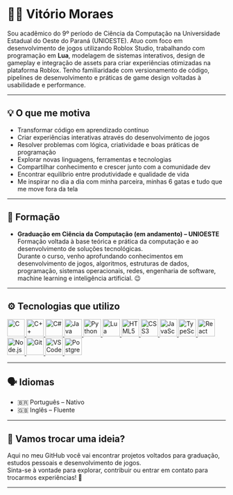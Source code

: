 # 👨‍💻 Vitório Moraes

Sou acadêmico do 9º período de Ciência da Computação na Universidade Estadual do Oeste do Paraná (UNIOESTE). Atuo com foco em desenvolvimento de jogos utilizando Roblox Studio, trabalhando com programação em **Lua**, modelagem de sistemas interativos, design de gameplay e integração de assets para criar experiências otimizadas na plataforma Roblox. Tenho familiaridade com versionamento de código, pipelines de desenvolvimento e práticas de game design voltadas à usabilidade e performance.

---

## 💡 O que me motiva

- Transformar código em aprendizado contínuo
- Criar experiências interativas através do desenvolvimento de jogos
- Resolver problemas com lógica, criatividade e boas práticas de programação
- Explorar novas linguagens, ferramentas e tecnologias
- Compartilhar conhecimento e crescer junto com a comunidade dev
- Encontrar equilíbrio entre produtividade e qualidade de vida
- Me inspirar no dia a dia com minha parceira, minhas 6 gatas e tudo que me move fora da tela

---

## 📘 Formação

- **Graduação em Ciência da Computação (em andamento) – UNIOESTE**  
  Formação voltada à base teórica e prática da computação e ao desenvolvimento de soluções tecnológicas.  
  Durante o curso, venho aprofundando conhecimentos em desenvolvimento de jogos, algoritmos, estruturas de dados, programação, sistemas operacionais, redes, engenharia de software, machine learning e inteligência artificial. 😉

---

## ⚙️ Tecnologias que utilizo

<p align="left">
<a href="https://en.wikipedia.org/wiki/C_(programming_language)" target="_blank" rel="noreferrer">
<img src="https://cdn.jsdelivr.net/gh/devicons/devicon/icons/c/c-original.svg" alt="C" width="40" height="40"/>
</a>
   <a href="https://www.w3schools.com/cpp/" target="_blank" rel="noreferrer">
     <img src="https://cdn.jsdelivr.net/gh/devicons/devicon/icons/cplusplus/cplusplus-original.svg" alt="C++" width="40" height="40"/>
   </a>
   <a href="https://www.w3schools.com/cs/" target="_blank" rel="noreferrer">
     <img src="https://cdn.jsdelivr.net/gh/devicons/devicon/icons/csharp/csharp-original.svg" alt="C#" width="40" height="40"/>
   </a>
   <a href="https://www.java.com" target="_blank" rel="noreferrer">
     <img src="https://cdn.jsdelivr.net/gh/devicons/devicon/icons/java/java-original.svg" alt="Java" width="40" height="40"/>
   </a>
   <a href="https://www.python.org" target="_blank" rel="noreferrer">
     <img src="https://cdn.jsdelivr.net/gh/devicons/devicon/icons/python/python-original.svg" alt="Python" width="40" height="40"/>
   </a>
   <a href="https://www.lua.org/" target="_blank" rel="noreferrer">
     <img src="https://cdn.jsdelivr.net/gh/devicons/devicon/icons/lua/lua-original.svg" alt="Lua" width="40" height="40"/>
   </a>
   <a href="https://www.w3.org/html/" target="_blank" rel="noreferrer">
     <img src="https://cdn.jsdelivr.net/gh/devicons/devicon/icons/html5/html5-original.svg" alt="HTML5" width="40" height="40"/>
   </a>
   <a href="https://www.w3schools.com/css/" target="_blank" rel="noreferrer">
     <img src="https://cdn.jsdelivr.net/gh/devicons/devicon/icons/css3/css3-original.svg" alt="CSS3" width="40" height="40"/>
   </a>
   <a href="https://developer.mozilla.org/en-US/docs/Web/JavaScript" target="_blank" rel="noreferrer">
     <img src="https://cdn.jsdelivr.net/gh/devicons/devicon/icons/javascript/javascript-original.svg" alt="JavaScript" width="40" height="40"/>
   </a>
   <a href="https://www.typescriptlang.org/" target="_blank" rel="noreferrer">
     <img src="https://cdn.jsdelivr.net/gh/devicons/devicon/icons/typescript/typescript-original.svg" alt="TypeScript" width="40" height="40"/>
   </a>
   <a href="https://reactjs.org/" target="_blank" rel="noreferrer">
     <img src="https://cdn.jsdelivr.net/gh/devicons/devicon/icons/react/react-original.svg" alt="React" width="40" height="40"/>
   </a>
   <a href="https://nodejs.org" target="_blank" rel="noreferrer">
     <img src="https://cdn.jsdelivr.net/gh/devicons/devicon/icons/nodejs/nodejs-original.svg" alt="Node.js" width="40" height="40"/>
   </a>
   <a href="https://git-scm.com/" target="_blank" rel="noreferrer">
     <img src="https://cdn.jsdelivr.net/gh/devicons/devicon/icons/git/git-original.svg" alt="Git" width="40" height="40"/>
   </a>
   <a href="https://code.visualstudio.com/" target="_blank" rel="noreferrer">
     <img src="https://cdn.jsdelivr.net/gh/devicons/devicon/icons/vscode/vscode-original.svg" alt="VSCode" width="40" height="40"/>
   </a>
   <a href="https://www.postgresql.org" target="_blank" rel="noreferrer">
     <img src="https://cdn.jsdelivr.net/gh/devicons/devicon/icons/postgresql/postgresql-original.svg" alt="PostgreSQL" width="40" height="40"/>
   </a>
</p>

---

## 🗣️ Idiomas

- 🇧🇷 Português – Nativo  
- 🇬🇧 Inglês – Fluente  

---

## 🤝 Vamos trocar uma ideia?

Aqui no meu GitHub você vai encontrar projetos voltados para graduação, estudos pessoais e desenvolvimento de jogos.  
Sinta-se à vontade para explorar, contribuir ou entrar em contato para trocarmos experiências! 🚀

---

